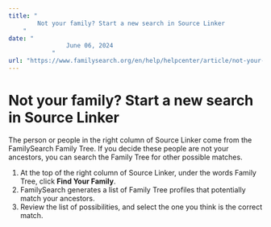```yaml
---
title: "
        Not your family? Start a new search in Source Linker
    "
date: "
                June 06, 2024
            "
url: "https://www.familysearch.org/en/help/helpcenter/article/not-your-family-find-your-family-and-attach-the-source"
---
```


# Not your family? Start a new search in Source Linker

The person or people in the right column of Source Linker come from the FamilySearch Family Tree. If you decide these people are not your ancestors, you can search the Family Tree for other possible matches.

1. At the top of the right column of Source Linker, under the words Family Tree, click **Find Your Family**.
2. FamilySearch generates a list of Family Tree profiles that potentially match your ancestors.
3. Review the list of possibilities, and select the one you think is the correct match.